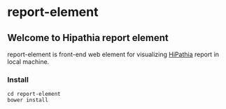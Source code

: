 # report-element
## Welcome to Hipathia report element
report-element is front-end web element  for visualizing <a href="http://hipathia.babelomics.org/">HiPathia</a>  report in local machine.

### Install

    cd report-element
    bower install

